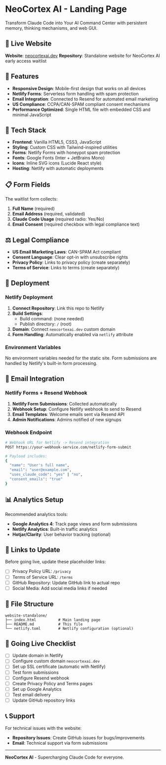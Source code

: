 # NeoCortex AI - Landing Page

Transform Claude Code into Your AI Command Center with persistent memory, thinking mechanisms, and web GUI.

## 🚀 Live Website

**Website**: [neocortexai.dev](https://neocortexai.dev)
**Repository**: Standalone website for NeoCortex AI early access waitlist

## 📝 Features

- **Responsive Design**: Mobile-first design that works on all devices
- **Netlify Forms**: Serverless form handling with spam protection
- **Email Integration**: Connected to Resend for automated email marketing
- **US Compliance**: CCPA/CAN-SPAM compliant consent mechanisms
- **Performance Optimized**: Single HTML file with embedded CSS and minimal JavaScript

## 🔧 Tech Stack

- **Frontend**: Vanilla HTML5, CSS3, JavaScript
- **Styling**: Custom CSS with Tailwind-inspired utilities
- **Forms**: Netlify Forms with honeypot spam protection
- **Fonts**: Google Fonts (Inter + JetBrains Mono)
- **Icons**: Inline SVG icons (Lucide React style)
- **Hosting**: Netlify with automatic deployments

## 📋 Form Fields

The waitlist form collects:

1. **Full Name** (required)
2. **Email Address** (required, validated)
3. **Claude Code Usage** (required radio: Yes/No)
4. **Email Consent** (required checkbox with legal compliance text)

## ⚖️ Legal Compliance

- **US Email Marketing Laws**: CAN-SPAM Act compliant
- **Consent Language**: Clear opt-in with unsubscribe rights
- **Privacy Policy**: Links to privacy policy (create separately)
- **Terms of Service**: Links to terms (create separately)

## 🚀 Deployment

### Netlify Deployment

1. **Connect Repository**: Link this repo to Netlify
2. **Build Settings**:
   - Build command: (none needed)
   - Publish directory: `/` (root)
3. **Domain**: Connect `neocortexai.dev` custom domain
4. **Form Handling**: Automatically enabled via `netlify` attribute

### Environment Variables

No environment variables needed for the static site. Form submissions are handled by Netlify's built-in form processing.

## 📧 Email Integration

### Netlify Forms + Resend Webhook

1. **Netlify Form Submissions**: Collected automatically
2. **Webhook Setup**: Configure Netlify webhook to send to Resend
3. **Email Templates**: Welcome emails sent via Resend API
4. **Admin Notifications**: Admins notified of new signups

### Webhook Endpoint

```bash
# Webhook URL for Netlify -> Resend integration
POST https://your-webhook-service.com/netlify-form-submit

# Payload includes:
{
  "name": "User's full name",
  "email": "user@example.com",
  "uses_claude_code": "yes" | "no",
  "consent_emails": "true"
}
```

## 📊 Analytics Setup

Recommended analytics tools:

- **Google Analytics 4**: Track page views and form submissions
- **Netlify Analytics**: Built-in traffic analytics
- **Hotjar/Clarity**: User behavior tracking (optional)

## 🔗 Links to Update

Before going live, update these placeholder links:

- [ ] Privacy Policy URL: `/privacy`
- [ ] Terms of Service URL: `/terms`
- [ ] GitHub Repository: Update GitHub link to actual repo
- [ ] Social Media: Add social media links if needed

## 📁 File Structure

```
website-standalone/
├── index.html          # Main landing page
├── README.md           # This file
└── netlify.toml        # Netlify configuration (optional)
```

## 🚀 Going Live Checklist

- [ ] Update domain in Netlify
- [ ] Configure custom domain `neocortexai.dev`
- [ ] Set up SSL certificate (automatic with Netlify)
- [ ] Test form submissions
- [ ] Configure Resend webhook
- [ ] Create Privacy Policy and Terms pages
- [ ] Set up Google Analytics
- [ ] Test email delivery
- [ ] Update GitHub repository links

## 📞 Support

For technical issues with the website:
- **Repository Issues**: Create GitHub issues for bugs/improvements
- **Email**: Technical support via form submissions

---

**NeoCortex AI** - Supercharging Claude Code for everyone.